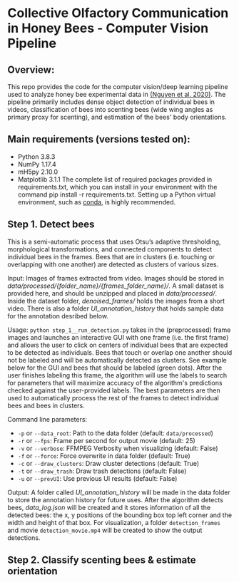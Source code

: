 # Collective Olfactory Communication in Honey Bees - Computer Vision Pipeline

## Overview:
This repo provides the code for the computer vision/deep learning pipeline used to analyze honey bee experimental data in [(Nguyen et al. 2020)](https://www.biorxiv.org/content/10.1101/2020.05.23.112540v1). The pipeline primarily includes dense object detection of individual bees in videos, classification of bees into scenting bees (wide wing angles as primary proxy for scenting), and estimation of the bees' body orientations.

## Main requirements (versions tested on):
- Python 3.8.3
- NumPy 1.17.4
- mH5py 2.10.0
- Matplotlib 3.1.1
The complete list of required packages provided in requirements.txt, which you can install in your environment with the command pip install -r requirements.txt. Setting up a Python virtual environment, such as [conda](https://docs.conda.io/projects/conda/en/latest/user-guide/tasks/manage-environments.html), is highly recommended.

## Step 1. Detect bees

This is a semi-automatic process that uses Otsu’s adaptive thresholding, morphological transformations, and connected components to detect individual bees in the frames. Bees that are in clusters (i.e. touching or overlapping with one another) are detected as clusters of various sizes.

Input:
Images of frames extracted from video. Images should be stored in *data/processed/{folder_name}/{frames_folder_name}/*. A small dataset is provided here, and should be unzipped and placed in *data/processed/*. Inside the dataset folder, *denoised_frames/* holds the images from a short video. There is also a folder *UI_annotation_history* that holds sample data for the annotation desribed below.

Usage:
`python step_1__run_detection.py` takes in the (preprocessed) frame images and launches an interactive GUI with one frame (i.e. the first frame) and allows the user to click on centers of individual bees that are expected to be detected as individuals. Bees that touch or overlap one another should not be labeled and will be automatically detected as clusters. See example below for the GUI and bees that should be labeled (green dots). After the user finishes labeling this frame, the algorithm will use the labels to search for parameters that will maximize accuracy of the algorithm's predictions checked against the user-provided labels. The best parameters are then used to automatically process the rest of the frames to detect individual bees and bees in clusters.

Command line parameters:
- `-p` or `--data_root`: Path to the data folder (default: `data/processed`)
- `-r` or `--fps`: Frame per second for output movie (default: 25)
- `-v` or `--verbose`: FFMPEG Verbosity when visualizing (default: False)
- `-f` or `--force`: Force overwrite in data folder (default: True)
- `-c` or `--draw_clusters`: Draw cluster detections (default: True)
- `-t` or `--draw_trash`: Draw trash detections (default: False)
- `-u` or `--prevUI`: Use previous UI results (default: False)

Output:
A folder called *UI_annotation_history* will be made in the data folder to store the annotation history for future uses. After the algorithm detects bees, *data_log.json* will be created and it stores information of all the detected bees: the x, y positions of the bounding box top left corner and the width and height of that box. For visualization, a folder `detection_frames` and movie `detection_movie.mp4` will be created to show the output detections.

## Step 2. Classify scenting bees & estimate orientation

